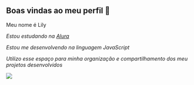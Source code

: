 ## Boas vindas ao meu perfil 🤗

Meu nome é Lily

_Estou estudando na [Alura](https://www.alura.com.br)_

_Estou me desenvolvendo na linguagem JavaScript_

_Utilizo esse espaço para minha organização e compartilhamento dos meu projetos desenvolvidos_

![](https://media1.tenor.com/m/GSpDR5XnCvgAAAAC/cute.gif)
